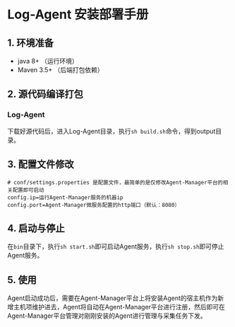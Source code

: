 # Log-Agent 安装部署手册

## 1. 环境准备

- java 8+ （运行环境）
- Maven 3.5+ （后端打包依赖）

## 2. 源代码编译打包

### Log-Agent

下载好源代码后，进入Log-Agent目录，执行`sh build.sh`命令，得到output目录。

## 3. 配置文件修改

```
# conf/settings.properties 是配置文件，最简单的是仅修改Agent-Manager平台的相关配置即可启动
config.ip=运行Agent-Manager服务的机器ip
config.port=Agent-Manager微服务配置的http端口（默认：8080）
```

## 4. 启动与停止

在`bin`目录下，执行`sh start.sh`即可启动Agent服务，执行`sh stop.sh`即可停止Agent服务。

## 5. 使用

Agent启动成功后，需要在Agent-Manager平台上将安装Agent的宿主机作为新增主机项维护进去，Agent将自动在Agent-Manager平台进行注册，然后即可在Agent-Manager平台管理对刚刚安装的Agent进行管理与采集任务下发。

